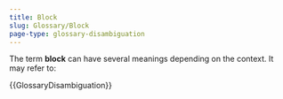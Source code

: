 ```yaml
---
title: Block
slug: Glossary/Block
page-type: glossary-disambiguation
---
```


The term **block** can have several meanings depending on the context. It may refer to:

{{GlossaryDisambiguation}}
